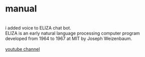 # manual
<br>
i added voice to ELIZA chat bot.<br>
ELIZA is an early natural language processing computer program<br>
developed from 1964 to 1967 at MIT by Joseph Weizenbaum.<br>
<br>
<a href="https://youtube.com/@jehovahsaysnetworth">
youtube channel</a>
<br>